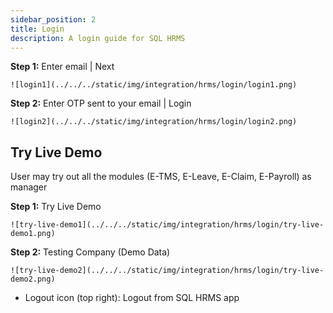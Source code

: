 ```yaml
---
sidebar_position: 2
title: Login
description: A login guide for SQL HRMS
---
```


**Step 1:** Enter email | Next

    ![login1](../../../static/img/integration/hrms/login/login1.png)

**Step 2:** Enter OTP sent to your email | Login

    ![login2](../../../static/img/integration/hrms/login/login2.png)

## Try Live Demo

User may try out all the modules (E-TMS, E-Leave, E-Claim, E-Payroll) as manager

**Step 1:** Try Live Demo

    ![try-live-demo1](../../../static/img/integration/hrms/login/try-live-demo1.png)

**Step 2:** Testing Company (Demo Data)

    ![try-live-demo2](../../../static/img/integration/hrms/login/try-live-demo2.png)

- Logout icon (top right): Logout from SQL HRMS app
